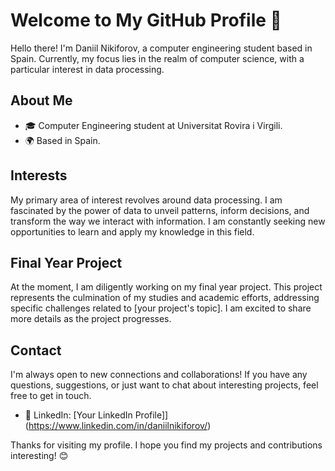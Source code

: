 # Welcome to My GitHub Profile 👋

Hello there! I'm Daniil Nikiforov, a computer engineering student based in Spain. Currently, my focus lies in the realm of computer science, with a particular interest in data processing.

## About Me
- 🎓 Computer Engineering student at Universitat Rovira i Virgili.
- 🌍 Based in Spain.

## Interests
My primary area of interest revolves around data processing. I am fascinated by the power of data to unveil patterns, inform decisions, and transform the way we interact with information. I am constantly seeking new opportunities to learn and apply my knowledge in this field.

## Final Year Project
At the moment, I am diligently working on my final year project. This project represents the culmination of my studies and academic efforts, addressing specific challenges related to [your project's topic]. I am excited to share more details as the project progresses.

## Contact
I'm always open to new connections and collaborations! If you have any questions, suggestions, or just want to chat about interesting projects, feel free to get in touch.

- 💼 LinkedIn: [Your LinkedIn Profile]](https://www.linkedin.com/in/daniilnikiforov/)

Thanks for visiting my profile. I hope you find my projects and contributions interesting! 😊
